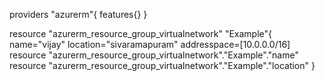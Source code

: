providers "azurerm"{
features{}
}

resource "azurerm_resource_group_virtualnetwork" "Example"{
name="vijay"
location="sivaramapuram"
addresspace=[10.0.0.0/16]
resource "azurerm_resource_group_virtualnetwork"."Example"."name"
resource "azurerm_resource_group_virtualnetwork"."Example"."location"
}
